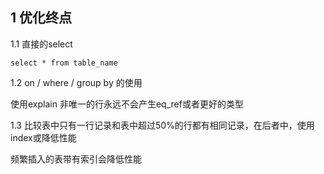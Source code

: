 ## 1 优化终点

1.1 直接的select  
```
select * from table_name
```

1.2 on / where / group by 的使用  

使用explain
非唯一的行永远不会产生eq_ref或者更好的类型

1.3 比较表中只有一行记录和表中超过50%的行都有相同记录，在后者中，使用index或降低性能

频繁插入的表带有索引会降低性能





